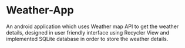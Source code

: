 # Weather-App
An android application which uses Weather map API to get the weather details, designed in user friendly interface using Recycler View and implemented SQLite database in order to store the weather details.
